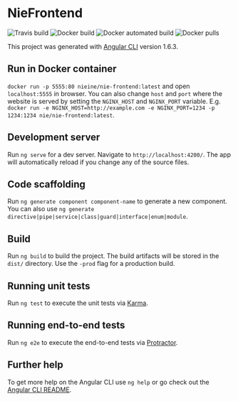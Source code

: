 # NieFrontend

![Travis build](https://api.travis-ci.org/nie-ine/nie-frontend.svg)
![Docker build](https://img.shields.io/docker/build/nieine/nie-frontend.svg)
![Docker automated build](https://img.shields.io/docker/automated/nie-frontend/nie-frontend.svg)
![Docker pulls](https://img.shields.io/docker/pulls/nieine/nie-frontend.svg)

This project was generated with [Angular CLI](https://github.com/angular/angular-cli) version 1.6.3.

## Run in Docker container

`docker run -p 5555:80 nieine/nie-frontend:latest` and open `localhost:5555` in browser. You can also change `host` and `port` where the website is served by setting the `NGINX_HOST` and `NGINX_PORT` variable. E.g. `docker run -e NGINX_HOST=http://example.com -e NGINX_PORT=1234 -p 1234:1234 nie/nie-frontend:latest`.

## Development server

Run `ng serve` for a dev server. Navigate to `http://localhost:4200/`. The app will automatically reload if you change any of the source files.

## Code scaffolding

Run `ng generate component component-name` to generate a new component. You can also use `ng generate directive|pipe|service|class|guard|interface|enum|module`.

## Build

Run `ng build` to build the project. The build artifacts will be stored in the `dist/` directory. Use the `-prod` flag for a production build.

## Running unit tests

Run `ng test` to execute the unit tests via [Karma](https://karma-runner.github.io).

## Running end-to-end tests

Run `ng e2e` to execute the end-to-end tests via [Protractor](http://www.protractortest.org/).

## Further help

To get more help on the Angular CLI use `ng help` or go check out the [Angular CLI README](https://github.com/angular/angular-cli/blob/master/README.md).
